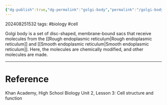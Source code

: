 ```yaml
---
{"dg-publish":true,"dg-permalink":"golgi-body","permalink":"/golgi-body/"}
---
```


202408251532
tags: #biology #cell

Golgi body is a set of disc-shaped, membrane-bound sacs that receive molecules from the [[Rough endoplasmic reticulum\|Rough endoplasmic reticulum]] and [[Smooth endoplasmic reticulum\|Smooth endoplasmic reticulum]]. Here, the molecules are chemically modified, and other molecules are made.

---
# Reference

Khan Academy, High School Biology Unit 2, Lesson 3: Cell structure and function